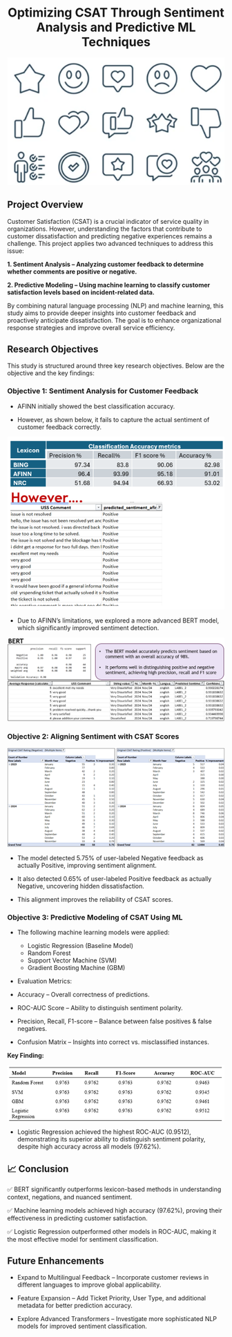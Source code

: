 # <div align="center"> Optimizing CSAT Through Sentiment Analysis and Predictive ML Techniques</div>

<div align="center"><img src="images/image.png" alt="Intro" /></div>

## Project Overview

Customer Satisfaction (CSAT) is a crucial indicator of service quality in organizations. However, understanding the factors that contribute to customer dissatisfaction and predicting negative experiences remains a challenge. This project applies two advanced techniques to address this issue:

**1. Sentiment Analysis – Analyzing customer feedback to determine whether comments are positive or negative.**
   
**2. Predictive Modeling – Using machine learning to classify customer satisfaction levels based on incident-related data.**
   
By combining natural language processing (NLP) and machine learning, this study aims to provide deeper insights into customer feedback and proactively anticipate dissatisfaction. The goal is to enhance organizational response strategies and improve overall service efficiency.

## Research Objectives

This study is structured around three key research objectives. Below are the objective and the key findings:

### Objective 1: Sentiment Analysis for Customer Feedback

- AFINN initially showed the best classification accuracy.
  
- However, as shown below, it fails to capture the actual sentiment of customer feedback correctly.

![1](images/lexiconresults.png)
  
- Due to AFINN’s limitations, we explored a more advanced BERT model, which significantly improved sentiment detection.

![2](images/BERTRES.png)
  
### Objective 2: Aligning Sentiment with CSAT Scores

![3](images/objtwo.png)

- The model detected 5.75% of user-labeled Negative feedback as actually Positive, improving sentiment alignment.

- It also detected 0.65% of user-labeled Positive feedback as actually Negative, uncovering hidden dissatisfaction.

- This alignment improves the reliability of CSAT scores.

### Objective 3: Predictive Modeling of CSAT Using ML

- The following machine learning models were applied:

  - Logistic Regression (Baseline Model)
  - Random Forest
  - Support Vector Machine (SVM)
  - Gradient Boosting Machine (GBM)

- Evaluation Metrics:

- Accuracy – Overall correctness of predictions.
- ROC-AUC Score – Ability to distinguish sentiment polarity.
- Precision, Recall, F1-score – Balance between false positives & false negatives.
- Confusion Matrix – Insights into correct vs. misclassified instances.

**Key Finding:**

![3](images/mlresults.png)

- Logistic Regression achieved the highest ROC-AUC (0.9512), demonstrating its superior ability to distinguish sentiment polarity, despite high accuracy across all models (97.62%).

## 📈 Conclusion

✅ BERT significantly outperforms lexicon-based methods in understanding context, negations, and nuanced sentiment.

✅ Machine learning models achieved high accuracy (97.62%), proving their effectiveness in predicting customer satisfaction.

✅ Logistic Regression outperformed other models in ROC-AUC, making it the most effective model for sentiment classification.

## Future Enhancements

- Expand to Multilingual Feedback – Incorporate customer reviews in different languages to improve global applicability.

- Feature Expansion – Add Ticket Priority, User Type, and additional metadata for better prediction accuracy.

- Explore Advanced Transformers – Investigate more sophisticated NLP models for improved sentiment classification.


